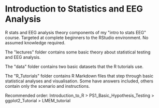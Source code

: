 # Introduction to Statistics and EEG Analysis
R stats and EEG analysis theory components of my "intro to stats EEG" course. Targeted at complete beginners to the RStudio environment. No assumed knowledge required.

The "lectures" folder contains some basic theory about statistical testing and EEG analysis.

The "data" folder contains two basic datasets that the R tutorials use.

The "R_Tutorials" folder contains R Markdown files that step through basic statistical analyses and visualisation. Some have answers included, others contain only the scenario and instructions. 

Recommended order: Introduction_to_R > PS1_Basic_Hypothesis_Testing > ggplot2_Tutorial > LMEM_tutorial
